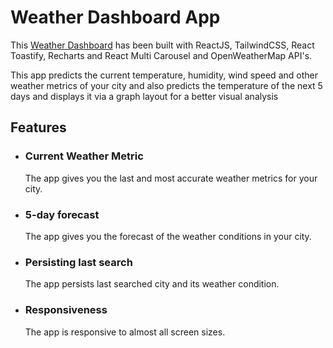 # Weather Dashboard App

This [Weather Dashboard](https://weather-dashboard-xanxit.vercel.app/) has been built with ReactJS, TailwindCSS, React Toastify, Recharts and React Multi Carousel and OpenWeatherMap API's.

This app predicts the current temperature, humidity, wind speed and other weather metrics of your city and also predicts the temperature of the next 5 days and displays it via a graph layout for a better visual analysis


## Features

- ### Current Weather Metric
  The app gives you the last and most accurate weather metrics for your city.

- ### 5-day forecast
  The app gives you the forecast of the weather conditions in your city.


- ### Persisting last search
  The app persists last searched city and its weather condition.

- ### Responsiveness
  The app is responsive to almost all screen sizes.
